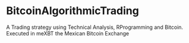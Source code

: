 # BitcoinAlgorithmicTrading
A Trading strategy using Technical Analysis, RProgramming and Bitcoin. Executed in meXBT the Mexican Bitcoin Exchange
